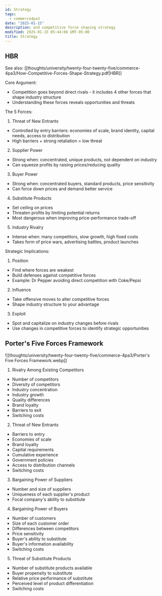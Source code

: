 ```yaml
---
id: Strategy
tags:
  - commerce4pa3
date: "2025-01-15"
description: and competitive force shaping strategy
modified: 2025-01-15 05:44:08 GMT-05:00
title: Strategy
---
```


## HBR

See also: [[thoughts/university/twenty-four-twenty-five/commerce-4pa3/How-Competitive-Forces-Shape-Strategy.pdf|HBR]]

Core Argument:

- Competition goes beyond direct rivals - it includes 4 other forces that shape industry structure
- Understanding these forces reveals opportunities and threats

The 5 Forces:

1. Threat of New Entrants

- Controlled by entry barriers: economies of scale, brand identity, capital needs, access to distribution
- High barriers + strong retaliation = low threat

2. Supplier Power

- Strong when: concentrated, unique products, not dependent on industry
- Can squeeze profits by raising prices/reducing quality

3. Buyer Power

- Strong when: concentrated buyers, standard products, price sensitivity
- Can force down prices and demand better service

4. Substitute Products

- Set ceiling on prices
- Threaten profits by limiting potential returns
- Most dangerous when improving price-performance trade-off

5. Industry Rivalry

- Intense when: many competitors, slow growth, high fixed costs
- Takes form of price wars, advertising battles, product launches

Strategic Implications:

1. Position

- Find where forces are weakest
- Build defenses against competitive forces
- Example: Dr Pepper avoiding direct competition with Coke/Pepsi

2. Influence

- Take offensive moves to alter competitive forces
- Shape industry structure to your advantage

3. Exploit

- Spot and capitalize on industry changes before rivals
- Use changes in competitive forces to identify strategic opportunities

## Porter's Five Forces Framework

![[thoughts/university/twenty-four-twenty-five/commerce-4pa3/Porter's Five Forces Framework.webp]]

1. Rivalry Among Existing Competitors

- Number of competitors
- Diversity of competitors
- Industry concentration
- Industry growth
- Quality differences
- Brand loyalty
- Barriers to exit
- Switching costs

2. Threat of New Entrants

- Barriers to entry
- Economies of scale
- Brand loyalty
- Capital requirements
- Cumulative experience
- Government policies
- Access to distribution channels
- Switching costs

3. Bargaining Power of Suppliers

- Number and size of suppliers
- Uniqueness of each supplier's product
- Focal company's ability to substitute

4. Bargaining Power of Buyers

- Number of customers
- Size of each customer order
- Differences between competitors
- Price sensitivity
- Buyer's ability to substitute
- Buyer's information availability
- Switching costs

5. Threat of Substitute Products

- Number of substitute products available
- Buyer propensity to substitute
- Relative price performance of substitute
- Perceived level of product differentiation
- Switching costs
